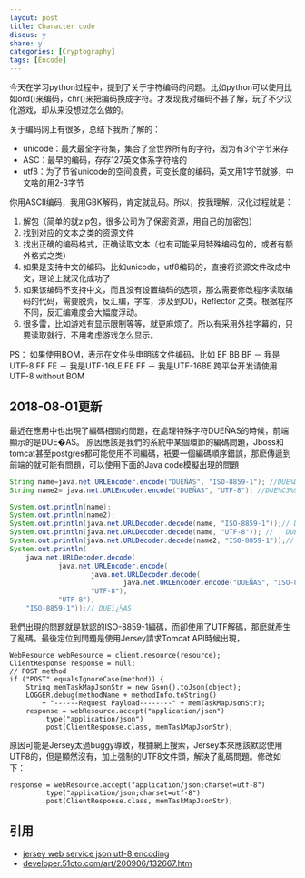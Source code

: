 ```yaml
---
layout: post
title: Character code
disqus: y
share: y
categories: [Cryptography]
tags: [Encode]
---
```

今天在学习python过程中，提到了关于字符编码的问题。比如python可以使用比如ord()来编码，chr()来把编码换成字符。才发现我对编码不甚了解，玩了不少汉化游戏，却从来没想过怎么做的。

关于编码网上有很多，总结下我所了解的：
* unicode：最大最全字符集，集合了全世界所有的字符，因为有3个字节来存
* ASC：最早的编码，存存127英文体系字符啥的
* utf8：为了节省unicode的空间浪费，可变长度的编码，英文用1字节就够，中文啥的用2-3字节

你用ASCII编码，我用GBK解码，肯定就乱码。所以，按我理解，汉化过程就是：
1. 解包（简单的就zip包，很多公司为了保密资源，用自己的加密包）
2. 找到对应的文本之类的资源文件
3. 找出正确的编码格式，正确读取文本（也有可能采用特殊编码包的，或者有额外格式之类）
4. 如果是支持中文的编码，比如unicode，utf8编码的，直接将资源文件改成中文，理论上就汉化成功了
5. 如果该编码不支持中文，而且没有设置编码的选项，那么需要修改程序读取编码的代码，需要脱壳，反汇编，字库，涉及到OD，Reflector 之类。根据程序不同，反汇编难度会大幅度浮动。
6. 很多雷，比如游戏有显示限制等等，就更麻烦了。所以有采用外挂字幕的，只要读取就行，不用考虑游戏怎么显示。

PS：
如果使用BOM，表示在文件头申明该文件编码，比如
EF BB BF － 我是UTF-8
FF FE － 我是UTF-16LE
FE FF － 我是UTF-16BE
跨平台开发请使用UTF-8 without BOM

2018-08-01更新
--------------
最近在應用中也出現了編碼相關的問題，在處理特殊字符DUEÑAS的時候，前端顯示的是DUE�AS。
原因應該是我們的系統中某個環節的編碼問題，Jboss和tomcat甚至postgres都可能使用不同編碼，衹要一個編碼順序錯誤，那麽傳遞到前端的就可能有問題，可以使用下面的Java code模擬出現的問題
~~~java
String name=java.net.URLEncoder.encode("DUEÑAS", "ISO-8859-1"); //DUE%D1AS
String name2= java.net.URLEncoder.encode("DUEÑAS", "UTF-8"); //DUE%C3%91AS

System.out.println(name);
System.out.println(name2);
System.out.println(java.net.URLDecoder.decode(name, "ISO-8859-1"));// DUEÑAS
System.out.println(java.net.URLDecoder.decode(name, "UTF-8")); //	DUE�AS
System.out.println(java.net.URLDecoder.decode(name2, "ISO-8859-1"));// DUEÃAS
System.out.println(
	java.net.URLDecoder.decode(
			java.net.URLEncoder.encode(
					java.net.URLDecoder.decode(
							java.net.URLEncoder.encode("DUEÑAS", "ISO-8859-1"), 
					"UTF-8"), 
			"UTF-8"),
	"ISO-8859-1"));// DUEï¿½AS		
~~~
我們出現的問題就是默認的ISO-8859-1編碼，而卻使用了UTF解碼，那麽就產生了亂碼。最後定位到問題是使用Jersey請求Tomcat API時候出現，
~~~
WebResource webResource = client.resource(resource);
ClientResponse response = null;
// POST method
if ("POST".equalsIgnoreCase(method)) {
	String memTaskMapJsonStr = new Gson().toJson(object);
	LOGGER.debug(methodName + methodInfo.toString()
		+ "------Request Payload--------" + memTaskMapJsonStr);
	response = webResource.accept("application/json")
		.type("application/json")
		.post(ClientResponse.class, memTaskMapJsonStr);
~~~
原因可能是Jersey太過buggy導致，根據網上搜索，Jersey本來應該默認使用UTF8的，但是顯然沒有，加上强制的UTF8文件頭，解決了亂碼問題。修改如下：
~~~
response = webResource.accept("application/json;charset=utf-8")
		.type("application/json;charset=utf-8")
		.post(ClientResponse.class, memTaskMapJsonStr);
~~~

引用
-------
* [jersey web service json utf-8 encoding](https://stackoverflow.com/questions/9359728/jersey-web-service-json-utf-8-encoding)
* [developer.51cto.com/art/200906/132667.htm](developer.51cto.com/art/200906/132667.htm)